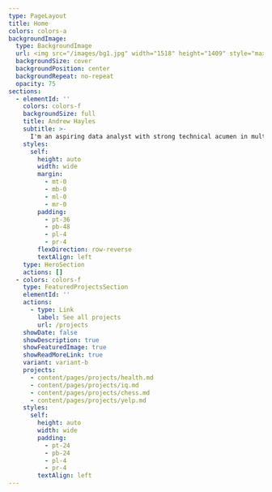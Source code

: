 ```yaml
---
type: PageLayout
title: Home
colors: colors-a
backgroundImage:
  type: BackgroundImage
  url: <img src="/images/bg1.jpg" width="1518" height="1409" style="max-width: 100%; height: auto;">
  backgroundSize: cover
  backgroundPosition: center
  backgroundRepeat: no-repeat
  opacity: 75
sections:
  - elementId: ''
    colors: colors-f
    backgroundSize: full
    title: Andrew Hayles
    subtitle: >-
      I'm an aspiring data analyst with strong technical acumen in multiple domains including programming and mathematics.  I love extracting meaningful observations from data and unravelling the mysteries contained in a plethora of rows and columns or in any unstructured data set.  Please consider some of my recent projects below.
    styles:
      self:
        height: auto
        width: wide
        margin:
          - mt-0
          - mb-0
          - ml-0
          - mr-0
        padding:
          - pt-36
          - pb-48
          - pl-4
          - pr-4
        flexDirection: row-reverse
        textAlign: left
    type: HeroSection
    actions: []
  - colors: colors-f
    type: FeaturedProjectsSection
    elementId: ''
    actions:
      - type: Link
        label: See all projects
        url: /projects
    showDate: false
    showDescription: true
    showFeaturedImage: true
    showReadMoreLink: true
    variant: variant-b
    projects:
      - content/pages/projects/health.md
      - content/pages/projects/iq.md
      - content/pages/projects/chess.md
      - content/pages/projects/yelp.md
    styles:
      self:
        height: auto
        width: wide
        padding:
          - pt-24
          - pb-24
          - pl-4
          - pr-4
        textAlign: left
---
```

